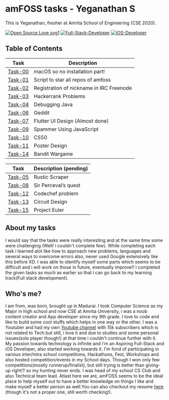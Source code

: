 # amFOSS tasks - Yeganathan S
This is Yeganathan, fresher at Amrita School of Engineering (CSE 2020). 

[![Open Source Love svg1](https://badges.frapsoft.com/os/v1/open-source.svg?v=103)](https://github.com/ellerbrock/open-source-badges/)
[![Full-Stack-Developer](https://img.shields.io/badge/Full%20Stack-Developer-blue)](http://commonmark.org)
[![iOS-Developer](https://img.shields.io/badge/iOS-Developer-ff69b4)](http://commonmark.org)


## Table of Contents

| Task | Description |
| --- | --- |
| <a href="https://github.com/yeganathan18/amfoss-tasks/tree/main/task-00">Task-00</a> | macOS so no installation part!           |
| <a href="https://github.com/yeganathan18/amfoss-tasks/tree/main/task-01">Task-01</a> | Script to star all repos of amfoss       |
| <a href="https://github.com/yeganathan18/amfoss-tasks/tree/main/task-02">Task-02</a> | Registration of nickname in IRC Freenode |
| <a href="https://github.com/yeganathan18/amfoss-tasks/tree/main/task-03">Task-03</a> | Hackerrank Problems                      |
| <a href="https://github.com/yeganathan18/amfoss-tasks/tree/main/task-04">Task-04</a> | Debugging Java                           |
| <a href="https://github.com/yeganathan18/amfoss-tasks/tree/main/task-06">Task-06</a> | Geddit                                   |
| <a href="https://github.com/yeganathan18/amfoss-tasks/tree/main/task-07">Task-07</a> | Flutter UI Design (Almost done)          |
| <a href="https://github.com/yeganathan18/amfoss-tasks/tree/main/task-09">Task-09</a> | Spammer Using JavaScript                 |
| <a href="https://github.com/yeganathan18/amfoss-tasks/tree/main/task-10">Task-10</a> | CS50                                     |
| <a href="https://github.com/yeganathan18/amfoss-tasks/tree/main/task-11">Task-11</a> | Poster Design                            |
| <a href="https://github.com/yeganathan18/amfoss-tasks/tree/main/task-14">Task-14</a> | Bandit Wargame                           |


 | Task | Description (pending) |
 | --- | --- |
 | <a href="#">Task-05</a> | Rustic Scraper |
 | <a href="https://github.com/yeganathan18/amfoss-tasks/tree/main/task-08">Task-08</a> | Sir Perceval’s quest |
 | <a href="#">Task-12</a> | Codechef problem |
 | <a href="#">Task-13</a> | Circuit Design |
 | <a href="#">Task-15</a> | Project Euler |



## About my tasks

I would say that the tasks were really interesting and at the same time some were challenging (Well! i couldn't complete few). While completing each task i learned alot like how to approach new problems, languages and several ways to overcome errors also, never used Google extensively like this before XD. I was able to identify myself some parts which seems to be difficult and i will work on those in future, eventually improve!! I completed the given tasks as much as earlier so that i can go back to my learning track(Full stack development).

## Who's me?

I am from, was born, brought up in Madurai. I took Computer Science as my Major in high school and now CSE at Amrita University, i was a noob content creator and App developer since my 9th grade. I love to code and like to build some cool stuffs which helps in one way or the other. I was a Youtuber and had my own <a href="https://www.youtube.com/channel/UCnal_HZ0TRo3A6CmC71v5Xw">Youtube channel</a> with 15k subscribers which is not related to Tech but still, i love it and due to studies and some personal issues(solo player though!) at that time i couldn't continue further with it. My passion towards technology is infinite and i'm an Aspiring Full-Stack and iOS Developer, also started working towards it. I'm fond of participating in various inter/intra school competitions, Hackathons, Fest, Workshops and also hosted competition/events in my School days. Though I won only few competitions(mostly runnerup/finalist), but still trying is better than giving-up right!? so my hunting never ends. I was head of my school CS Club and also Technical team lead. Atlast here we are, amFOSS seems to be the ideal place to help myself out to have a better knowledge on things I like and make myself a better person as well.You can also checkout my resume <a href="https://drive.google.com/file/d/1mtHM9HyUH8zJiiOOjbBUkltm5CKKwsAz/view?usp=sharing">here</a> (though it's not a proper one, still worth checking!).
